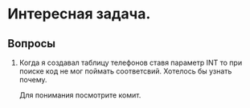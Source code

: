 # Интересная задача.
## Вопросы 
1. Когда я создавал таблицу телефонов ставя параметр INT то при поиске код не мог поймать соответсвий. Хотелось бы узнать почему.
   
   Для понимания посмотрите комит. 